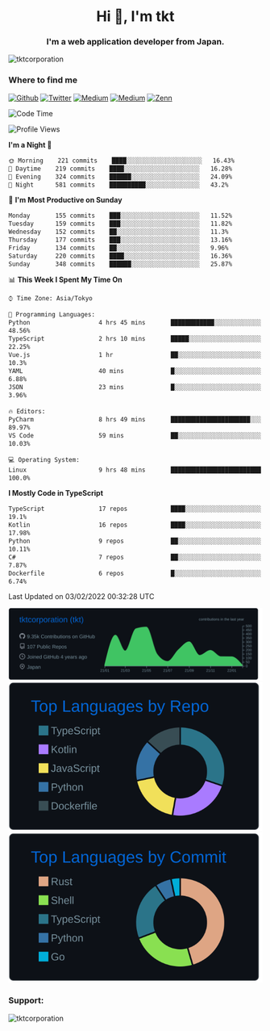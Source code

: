 <h1 align="center">Hi 👋, I'm tkt</h1>
<h3 align="center">I'm a web application developer from Japan.</h3>

<p align="left"> <img src="https://komarev.com/ghpvc/?username=tktcorporation&label=Profile%20views&color=0e75b6&style=flat" alt="tktcorporation" /> </p>

<h3>Where to find me</h3>
<p>
<a href="https://github.com/tktcorporation" target="_blank"><img alt="Github" src="https://img.shields.io/badge/GitHub-%2312100E.svg?&style=for-the-badge&logo=Github&logoColor=white" /></a>
<a href="https://twitter.com/tktcorporation" target="_blank"><img alt="Twitter" src="https://img.shields.io/badge/twitter-%231DA1F2.svg?&style=for-the-badge&logo=twitter&logoColor=white" /></a>
<a href="https://www.linkedin.com/in/tktcorporation" target="_blank"><img alt="Medium" src="https://img.shields.io/badge/linkdin-0a66c2.svg?&style=for-the-badge&logo=linkedin&logoColor=white" /></a>
<a href="https://qiita.com/tktcorporation" target="_blank"><img alt="Medium" src="https://img.shields.io/badge/qiita-55C500.svg?&style=for-the-badge&logo=qiita&logoColor=white" /></a>
<a href="https://zenn.dev/tktcorporation" target="_blank"><img alt="Zenn" src="https://img.shields.io/badge/Zenn-3EA8FF.svg?&style=for-the-badge&logo=Zenn&logoColor=white" /></a>
</p>
  
<!--START_SECTION:waka-->
![Code Time](http://img.shields.io/badge/Code%20Time-119%20hrs%2056%20mins-blue)

![Profile Views](http://img.shields.io/badge/Profile%20Views-1-blue)

**I'm a Night 🦉** 

```text
🌞 Morning    221 commits    ████░░░░░░░░░░░░░░░░░░░░░   16.43% 
🌆 Daytime    219 commits    ████░░░░░░░░░░░░░░░░░░░░░   16.28% 
🌃 Evening    324 commits    ██████░░░░░░░░░░░░░░░░░░░   24.09% 
🌙 Night      581 commits    ██████████░░░░░░░░░░░░░░░   43.2%

```
📅 **I'm Most Productive on Sunday** 

```text
Monday       155 commits    ███░░░░░░░░░░░░░░░░░░░░░░   11.52% 
Tuesday      159 commits    ███░░░░░░░░░░░░░░░░░░░░░░   11.82% 
Wednesday    152 commits    ██░░░░░░░░░░░░░░░░░░░░░░░   11.3% 
Thursday     177 commits    ███░░░░░░░░░░░░░░░░░░░░░░   13.16% 
Friday       134 commits    ██░░░░░░░░░░░░░░░░░░░░░░░   9.96% 
Saturday     220 commits    ████░░░░░░░░░░░░░░░░░░░░░   16.36% 
Sunday       348 commits    ██████░░░░░░░░░░░░░░░░░░░   25.87%

```


📊 **This Week I Spent My Time On** 

```text
⌚︎ Time Zone: Asia/Tokyo

💬 Programming Languages: 
Python                   4 hrs 45 mins       ████████████░░░░░░░░░░░░░   48.56% 
TypeScript               2 hrs 10 mins       █████░░░░░░░░░░░░░░░░░░░░   22.25% 
Vue.js                   1 hr                ██░░░░░░░░░░░░░░░░░░░░░░░   10.3% 
YAML                     40 mins             █░░░░░░░░░░░░░░░░░░░░░░░░   6.88% 
JSON                     23 mins             █░░░░░░░░░░░░░░░░░░░░░░░░   3.96%

🔥 Editors: 
PyCharm                  8 hrs 49 mins       ██████████████████████░░░   89.97% 
VS Code                  59 mins             ██░░░░░░░░░░░░░░░░░░░░░░░   10.03%

💻 Operating System: 
Linux                    9 hrs 48 mins       █████████████████████████   100.0%

```

**I Mostly Code in TypeScript** 

```text
TypeScript               17 repos            ████░░░░░░░░░░░░░░░░░░░░░   19.1% 
Kotlin                   16 repos            ████░░░░░░░░░░░░░░░░░░░░░   17.98% 
Python                   9 repos             ██░░░░░░░░░░░░░░░░░░░░░░░   10.11% 
C#                       7 repos             ██░░░░░░░░░░░░░░░░░░░░░░░   7.87% 
Dockerfile               6 repos             █░░░░░░░░░░░░░░░░░░░░░░░░   6.74%

```



 Last Updated on 03/02/2022 00:32:28 UTC
<!--END_SECTION:waka-->

[![](https://raw.githubusercontent.com/tktcorporation/tktcorporation/master/profile-summary-card-output/github_dark/0-profile-details.svg)](https://github.com/vn7n24fzkq/github-profile-summary-cards)
[![](https://raw.githubusercontent.com/tktcorporation/tktcorporation/master/profile-summary-card-output/github_dark/1-repos-per-language.svg)](https://github.com/vn7n24fzkq/github-profile-summary-cards) [![](https://raw.githubusercontent.com/tktcorporation/tktcorporation/master/profile-summary-card-output/github_dark/2-most-commit-language.svg)](https://github.com/vn7n24fzkq/github-profile-summary-cards)

<h3 align="left">Support:</h3>
<p><a href="https://www.buymeacoffee.com/tktcorporation"> <img align="left" src="https://cdn.buymeacoffee.com/buttons/v2/default-yellow.png" height="50" width="210" alt="tktcorporation" /></a></p><br><br>
